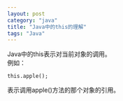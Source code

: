 ```yaml
---
layout: post
category: "java"
title: "Java中的this的理解"
tags: "Java"
---
```


Java中的this表示对当前对象的调用。  
例如：  

    this.apple();

表示调用apple()方法的那个对象的引用。  
